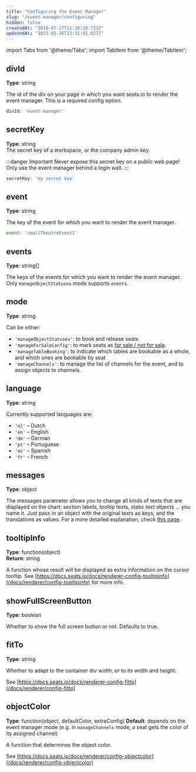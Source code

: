 ```yaml
---
title: "Configuring the Event Manager"
slug: "/event-manager/configuring"
hidden: false
createdAt: "2018-07-27T11:38:28.723Z"
updatedAt: "2021-02-26T13:31:42.027Z"
---
```


import Tabs from '@theme/Tabs';
import TabItem from '@theme/TabItem';

## divId
**Type**: string  

The id of the div on your page in which you want seats.io to render the event manager. This is a required config option.

```javascript
divId: 'event-manager'
```

## secretKey
**Type**: string  
The secret key of a workspace, or the company admin key.

:::danger Important
Never expose this secret key on a public web page! Only use the event manager behind a login wall.
:::

```javascript
secretKey: 'my secret key'
```

## event
**Type**: string  

The key of the event for which you want to render the event manager.

```javascript
event: 'smallTheatreEvent1'
```

## events
**Type**: string[]  

The keys of the events for which you want to render the event manager. Only `manageObjectStatuses` mode supports `events`.

## mode
**Type**: string  

Can be either:

- `'manageObjectStatuses'`: to book and release seats
- `'manageForSaleConfig'`: to mark seats as [for sale / not for sale](/docs/api/for-sale-not-for-sale).
- `'manageTableBooking'`: to indicate which tables are bookable as a whole, and which ones are bookable by seat
- `'manageChannels'`: to manage the list of channels for the event, and to assign objects to channels. 

## language
**Type**: string  

Currently supported languages are:
- `'nl'` – Dutch
- `'en'` – English
- `'de'` – German
- `'pt'` – Portuguese
- `'es'` – Spanish
- `'fr'` – French

## messages
**Type**: object  

The messages parameter allows you to change all kinds of texts that are displayed on the chart: section labels, tooltip texts, static text objects ... you name it.
Just pass in an object with the original texts as keys, and the translations as values.
For a more detailed explanation, check [this page](http://support.seats.io/integrating-seats-io/multi-language-i18n-support).

## tooltipInfo
**Type**: function(object)  
**Return**: string

A function whose result will be displayed as extra information on the cursor tooltip.
See [https://docs.seats.io/docs/renderer-config-tooltipinfo](/docs/renderer/config-tooltipinfo) for more info.

## showFullScreenButton
**Type**: boolean  

Whether to show the full screen button or not. Defaults to true.

## fitTo
**Type**: string  

Whether to adapt to the container div width, or to its width and height.

See [https://docs.seats.io/docs/renderer-config-fitto](/docs/renderer/config-fitto)

## objectColor
**Type**: function(object, defaultColor, extraConfig)
**Default**: depends on the event manager mode (e.g. in `manageChannels` mode, a seat gets the color of its assigned channel)

A function that determines the object color. 

See [https://docs.seats.io/docs/renderer/config-objectcolor](/docs/renderer/config-objectcolor)
